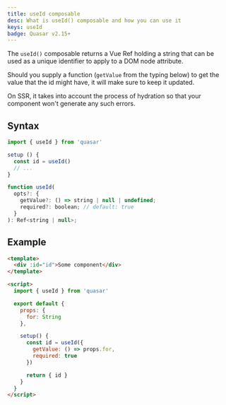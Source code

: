 ```yaml
---
title: useId composable
desc: What is useId() composable and how you can use it
keys: useId
badge: Quasar v2.15+
---
```


The `useId()` composable returns a Vue Ref holding a string that can be used as a unique identifier to apply to a DOM node attribute.

Should you supply a function (`getValue` from the typing below) to get the value that the id might have, it will make sure to keep it updated.

On SSR, it takes into account the process of hydration so that your component won't generate any such errors.

## Syntax

```js
import { useId } from 'quasar'

setup () {
  const id = useId()
  // ...
}
```

```js
function useId(
  opts?: {
    getValue?: () => string | null | undefined;
    required?: boolean; // default: true
  }
): Ref<string | null>;
```

## Example

```html
<template>
  <div :id="id">Some component</div>
</template>

<script>
  import { useId } from 'quasar'

  export default {
    props: {
      for: String
    },

    setup() {
      const id = useId({
        getValue: () => props.for,
        required: true
      })

      return { id }
    }
  }
</script>
```
